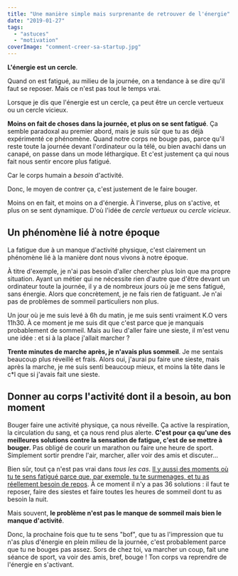 ```yaml
---
title: "Une manière simple mais surprenante de retrouver de l'énergie"
date: "2019-01-27"
tags:
  - "astuces"
  - "motivation"
coverImage: "comment-creer-sa-startup.jpg"
---
```


**L'énergie est un cercle**.

Quand on est fatigué, au milieu de la journée, on a tendance à se dire qu'il faut se reposer. Mais ce n'est pas tout le temps vrai.

Lorsque je dis que l'énergie est un cercle, ça peut être un cercle vertueux ou un cercle vicieux.<!--more-->

**Moins on fait de choses dans la journée, et plus on se sent fatigué**. Ça semble paradoxal au premier abord, mais je suis sûr que tu as déjà expérimenté ce phénomène. Quand notre corps ne bouge pas, parce qu'il reste toute la journée devant l'ordinateur ou la télé, ou bien avachi dans un canapé, on passe dans un mode léthargique. Et c'est justement ça qui nous fait nous sentir encore plus fatigué.

Car le corps humain a _besoin_ d'activité.

Donc, le moyen de contrer ça, c'est justement de le faire bouger.

Moins on en fait, et moins on a d'énergie. À l'inverse, plus on s'active, et plus on se sent dynamique. D'où l'idée de _cercle vertueux_ ou _cercle vicieux_.

## Un phénomène lié à notre époque

La fatigue due à un manque d'activité physique, c'est clairement un phénomène lié à la manière dont nous vivons à notre époque.

À titre d'exemple, je n'ai pas besoin d'aller chercher plus loin que ma propre situation. Ayant un métier qui ne nécessite rien d'autre que d'être devant un ordinateur toute la journée, il y a de nombreux jours où je me sens fatigué, sans énergie. Alors que concrètement, je ne fais rien de fatiguant. Je n'ai pas de problèmes de sommeil particuliers non plus.

Un jour où je me suis levé à 6h du matin, je me suis senti vraiment K.O vers 11h30. À ce moment je me suis dit que c'est parce que je manquais probablement de sommeil. Mais au lieu d'aller faire une sieste, il m'est venu une idée : et si à la place j'allait marcher ?

**Trente minutes de marche après, je n'avais plus sommeil**. Je me sentais beaucoup plus réveillé et frais. Alors oui, j'aurai pu faire une sieste, mais après la marche, je me suis senti beaucoup mieux, et moins la tête dans le c\*l que si j'avais fait une sieste.

## Donner au corps l'activité dont il a besoin, au bon moment

Bouger faire une activité physique, ça nous réveille. Ça active la respiration, la circulation du sang, et ça nous rend plus alerte. **C'est pour ça qu'une des meilleures solutions contre la sensation de fatigue, c'est de se mettre à bouger.** Pas obligé de courir un marathon ou faire une heure de sport. Simplement sortir prendre l'air, marcher, aller voir des amis et discuter...

Bien sûr, tout ça n'est pas vrai dans _tous les cas_. [Il y aussi des moments où tu te sens fatigué parce que, par exemple, tu te surmenages, et tu as réellement besoin de repos](https://tobal.fr/avoir-plus-denergie-etre-plus-concentre-et-plus-efficace-au-quotidien/). À ce moment il n'y a pas 36 solutions : il faut te reposer, faire des siestes et faire toutes les heures de sommeil dont tu as besoin la nuit.

Mais souvent, **le problème n'est pas le manque de sommeil mais bien le manque d'activité**.

Donc, la prochaine fois que tu te sens "bof", que tu as l'impression que tu n'as plus d'énergie en plein milieu de la journée, c'est probablement parce que tu ne bouges pas assez. Sors de chez toi, va marcher un coup, fait une séance de sport, va voir des amis, bref, bouge ! Ton corps va reprendre de l'énergie en s'activant.
